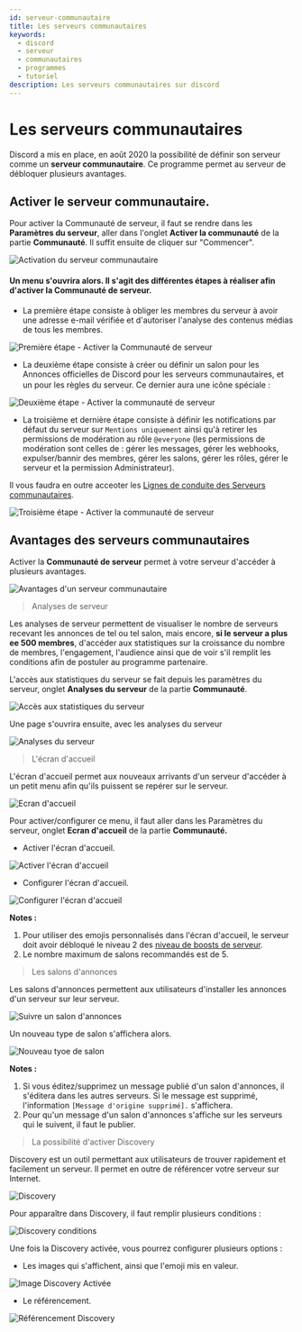 ```yaml
---
id: serveur-communautaire
title: Les serveurs communautaires
keywords:
  - discord
  - serveur
  - communautaires
  - programmes
  - tutoriel
description: Les serveurs communautaires sur discord
---
```

# Les serveurs communautaires

Discord a mis en place, en août 2020 la possibilité de définir son serveur comme un **serveur communautaire**. Ce programme permet au serveur de débloquer plusieurs avantages.

## Activer le serveur communautaire.

Pour activer la Communauté de serveur, il faut se rendre dans les **Paramètres du serveur**, aller dans l'onglet **Activer la communauté** de la partie **Communauté**. Il suffit ensuite de cliquer sur "Commencer".

![Activation du serveur communautaire](https://i.discord.fr/WFn.png)

#### Un menu s'ouvrira alors. Il s'agit des différentes étapes à réaliser afin d'activer la Communauté de serveur.

 - La première étape consiste à obliger les membres du serveur à avoir une adresse e-mail vérifiée et d'autoriser l'analyse des contenus médias de tous les membres.
 
 ![Première étape - Activer la Communauté de serveur](https://i.discord.fr/vUc.png)
 
 - La deuxième étape consiste à créer ou définir un salon pour les Annonces officielles de Discord pour les serveurs communautaires, et un pour les règles du serveur. Ce dernier aura une icône spéciale : <img src="https://i.discord.fr/bt8.png" width="16" height="16" />
 
 ![Deuxième étape - Activer la communauté de serveur](https://i.discord.fr/RAe.png)
 
 - La troisième et dernière étape consiste à définir les notifications par défaut du serveur sur `Mentions uniquement` ainsi qu'à retirer les permissions de modération au rôle `@everyone` (les permissions de modération sont celles de : gérer les messages, gérer les webhooks, expulser/bannir des membres, gérer les salons, gérer les rôles, gérer le serveur et la permission Administrateur).
 
Il vous faudra en outre acceoter les [Lignes de conduite des Serveurs communautaires](https://support.discord.com/hc/fr/articles/360035969312-Lignes-de-conduite-des-serveurs-communautaires).
 
 ![Troisième étape - Activer la communauté de serveur](https://i.discord.fr/H7v.png)
 
## Avantages des serveurs communautaires

Activer la **Communauté de serveur** permet à votre serveur d'accéder à plusieurs avantages.

![Avantages d'un serveur communautaire](https://i.discord.fr/oRI.png)

> Analyses de serveur

Les analyses de serveur permettent de visualiser le nombre de serveurs recevant les annonces de tel ou tel salon, mais encore, **si le serveur a plus ee 500 membres**, d'accéder aux statistiques sur la croissance du nombre de membres, l'engagement, l'audience ainsi que de voir s'il remplit les conditions afin de postuler au programme partenaire.

L'accès aux statistiques du serveur se fait depuis les paramètres du serveur, onglet **Analyses du serveur** de la partie **Communauté**.

![Accès aux statistiques du serveur](https://i.discord.fr/HGB.png)

Une page s'ouvrira ensuite, avec les analyses du serveur

![Analyses du serveur](https://i.discord.fr/cQg.png)

> L'écran d'accueil 

L'écran d'accueil permet aux nouveaux arrivants d'un serveur d'accéder à un petit menu afin qu'ils puissent se repérer sur le serveur.

![Ecran d'accueil](https://i.discord.fr/BAd.png)

Pour activer/configurer ce menu, il faut aller dans les Paramètres du serveur, onglet **Ecran d'accueil** de la partie **Communauté.**

 - Activer l'écran d'accueil.

![Activer l'écran d'accueil](https://i.discord.fr/YDY.png)

 - Configurer l'écran d'accueil.
 
![Configurer l'écran d'accueil](https://i.discord.fr/hRp.png)

**Notes :** 
1. Pour utiliser des emojis personnalisés dans l'écran d'accueil, le serveur doit avoir débloqué le niveau 2 des [niveau de boosts de serveur](https://discord.fr/wiki/nitro-jeux/boost-serveur/boost).
2. Le nombre maximum de salons recommandés est de 5.

> Les salons d'annonces

Les salons d'annonces permettent aux utilisateurs d'installer les annonces d'un serveur sur leur serveur. 

![Suivre un salon d'annonces](https://i.discord.fr/eLp.png)

Un nouveau type de salon s'affichera alors.

![Nouveau tyoe de salon](https://i.discord.fr/z9T.png)

**Notes :**
1. Si vous éditez/supprimez un message publié d'un salon d'annonces, il s'éditera dans les autres serveurs. Si le message est supprimé, l'information `[Message d'origine supprimé].` s'affichera.
2. Pour qu'un message d'un salon d'annonces s'affiche sur les serveurs qui le suivent, il faut le publier.

> La possibilité d'activer Discovery

Discovery est un outil permettant aux utilisateurs de trouver rapidement et facilement un serveur. Il permet en outre de référencer votre serveur sur Internet.

![Discovery](https://i.discord.fr/0SC.png)

Pour apparaître dans Discovery, il faut remplir plusieurs conditions :

![Discovery conditions](https://i.discord.fr/d3l.png)

Une fois la Discovery activée, vous pourrez configurer plusieurs options :
 - Les images qui s'affichent, ainsi que l'emoji mis en valeur.
 
![Image Discovery Activée](https://i.discord.fr/Bqw.png)
 
  - Le référencement.
  
![Référencement Discovery](https://i.discord.fr/t7m.png)
